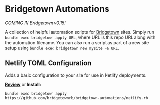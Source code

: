 # Bridgetown Automations

_COMING IN Bridgetown v0.15!_

A collection of helpful automation scripts for [Bridgetown](https://www.bridgetownrb.com) sites. Simply run `bundle exec bridgetown apply URL`, where URL is this repo URL along with the automation filename. You can also run a script as part of a new site setup using `bundle exec bridgetown new mysite -a URL`.

## Netlify TOML Configuration

Adds a basic configuration to your site for use in Netlify deployments.

**[Review](netlify.rb)** or **Install:**

```
bundle exec bridgetown apply https://github.com/bridgetownrb/bridgetown-automations/netlify.rb
```
